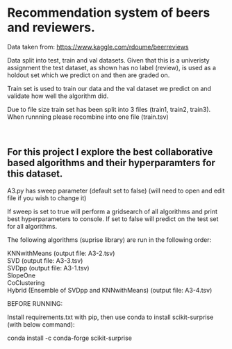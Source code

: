 # Recommendation system of beers and reviewers. 
Data taken from:
https://www.kaggle.com/rdoume/beerreviews

Data split into test, train and val datasets. Given that this is a univeristy assignment the test dataset, as shown has no label (review), is used as a holdout set which we predict on and then are graded on.

Train set is used to train our data and the val dataset we predict on and validate how well the algorithm did. 

Due to file size train set has been split into 3 files (train1, train2, train3). When runnning please recombine into one file (train.tsv)



&nbsp;
&nbsp;
## For this project I explore the best collaborative based algorithms and their hyperparamters for this dataset.

A3.py has sweep parameter (default set to false) (will need to open and edit file if you wish to change it)

If sweep is set to true will perform a gridsearch of all algorithms and print best hyperparameters to console.
If set to false will predict on the test set for all algorithms.



The following algorithms (suprise library) are run in the following order:

KNNwithMeans (output file: A3-2.tsv)  
SVD (output file: A3-3.tsv)  
SVDpp (output file: A3-1.tsv)  
SlopeOne  
CoClustering  
Hybrid (Ensemble of SVDpp and KNNwithMeans) (output file: A3-4.tsv)


BEFORE RUNNING:

Install requirements.txt with pip, then use conda to install scikit-surprise (with below command):

conda install -c conda-forge scikit-surprise
